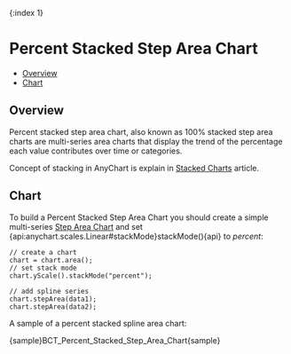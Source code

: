 {:index 1}
# Percent Stacked Step Area Chart

* [Overview](#overview)
* [Chart](#chart)

## Overview

Percent stacked step area chart, also known as 100% stacked step area charts are multi-series area charts that display the trend of the percentage each value contributes over time or categories.

Concept of stacking in AnyChart is explain in [Stacked Charts](Overview) article.

## Chart

To build a Percent Stacked Step Area Chart you should create a simple multi-series [Step Area Chart](../Step_Area_Chart) and set {api:anychart.scales.Linear#stackMode}stackMode(){api} to *percent*:

```
// create a chart
chart = chart.area();
// set stack mode
chart.yScale().stackMode("percent");

// add spline series
chart.stepArea(data1);
chart.stepArea(data2);
```

A sample of a percent stacked spline area chart:

{sample}BCT\_Percent\_Stacked\_Step\_Area\_Chart{sample}
